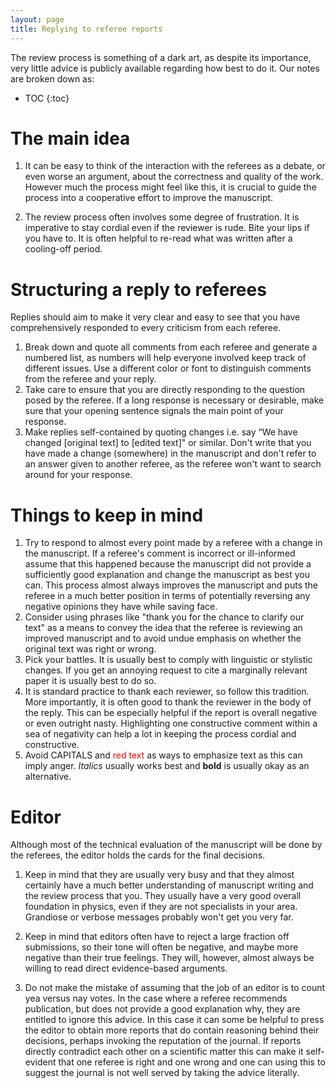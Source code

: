 ```yaml
---
layout: page
title: Replying to referee reports
---
```


The review process is something of a dark art, as despite its importance, very little advice is publicly available regarding how best to do it. Our notes are broken down as:

* TOC
{:toc}


# The main idea

1. It can be easy to think of the interaction with the referees as a debate, or even worse an argument, about the correctness and quality of the work. However much the process might feel like this, it is crucial to guide the process into a cooperative effort to improve the manuscript.

1. The review process often involves some degree of frustration. It is imperative to stay cordial even if the reviewer is rude. Bite your lips if you have to. It is often helpful to re-read what was written after a cooling-off period.


# Structuring a reply to referees
Replies should aim to make it very clear and easy to see that you have comprehensively responded to every criticism from each referee.
1. Break down and quote all comments from each referee and generate a numbered list, as numbers will help everyone involved keep track of different issues. Use a different color or font to distinguish comments from the referee and your reply.
1. Take care to ensure that you are directly responding to the question posed by the referee. If a long response is necessary or desirable, make sure that your opening sentence signals the main point of your response. 
1.  Make replies self-contained by quoting changes i.e. say “We have changed [original text] to [edited text]" or similar. Don't write that you have made a change (somewhere) in the manuscript and don't refer to an answer given to another referee, as the referee won't want to search around for your response.

# Things to keep in mind
1. Try to respond to almost every point made by a referee with a change in the manuscript. If a referee's comment is incorrect or ill-informed assume that this happened because the manuscript did not provide a sufficiently good explanation and change the manuscript as best you can. This process almost always improves the manuscript and puts the referee in a much better position in terms of potentially reversing any negative opinions they have while saving face.
1. Consider using phrases like "thank you for the chance to clarify our text" as a means to convey the idea that the referee is reviewing an improved manuscript and to avoid undue emphasis on whether the original text was right or wrong.
1. Pick your battles. It is usually best to comply with linguistic or stylistic changes. If you get an annoying request to cite a marginally relevant paper it is usually best to do so.
1. It is standard practice to thank each reviewer, so follow this tradition. More importantly, it is often good to thank the reviewer in the body of the reply. This can be especially helpful if the report is overall negative or even outright nasty. Highlighting one constructive comment within a sea of negativity can help a lot in keeping the process cordial and constructive.
1. Avoid CAPITALS and <span style="color:red">red text</span> as ways to emphasize text as this can imply anger. *Italics* usually works best and **bold** is usually okay as an alternative.

# Editor
Although most of the technical evaluation of the manuscript will be done by the referees, the editor holds the cards for the final decisions.

1. Keep in mind that they are usually very busy and that they almost certainly have a much better understanding of manuscript writing and the review process that you. They usually have a very good overall foundation in physics, even if they are not specialists in your area. Grandiose or verbose messages probably won't get you very far.

1. Keep in mind that editors often have to reject a large fraction off submissions, so their tone will often be negative, and maybe more negative than their true feelings. They will, however, almost always be willing to read direct evidence-based arguments.  

1. Do not make the mistake of assuming that the job of an editor is to count yea versus nay votes. In the case where a referee recommends publication, but does not provide a good explanation why, they are entitled to ignore this advice. In this case it can some be helpful to press the editor to obtain more reports that do contain reasoning behind their decisions, perhaps invoking the reputation of the journal. If reports directly contradict each other on a scientific matter this can make it self-evident that one referee is right and one wrong and one can using this to suggest the journal is not well served by taking the advice literally.

